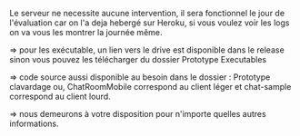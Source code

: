 Le serveur ne necessite aucune intervention, il sera fonctionnel le jour de l'évaluation car on l'a deja hebergé sur Heroku, si vous voulez voir les logs on va vous les montrer la journée même. 

=> pour les exécutable, un lien vers le drive est disponible dans le release sinon vous pouvez les télécharger du dossier Prototype Executables

=> code source aussi disponible au besoin dans le dossier : Prototype clavardage ou, ChatRoomMobile correspond au client léger et chat-sample correspond au client lourd. 

=> nous demeurons à votre disposition pour n'importe quelles autres informations.
